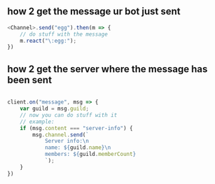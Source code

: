 ## how 2 get the message ur bot just sent

```js
<Channel>.send("egg").then(m => {
    // do stuff with the message
    m.react("\:egg:");
})
```

## how 2 get the server where the message has been sent

```js

client.on("message", msg => {
    var guild = msg.guild;
    // now you can do stuff with it
    // example:
    if (msg.content === "server-info") {
        msg.channel.send(`
            Server info:\n
            name: ${guild.name}\n
            members: ${guild.memberCount}
            `);
    }
})

```
